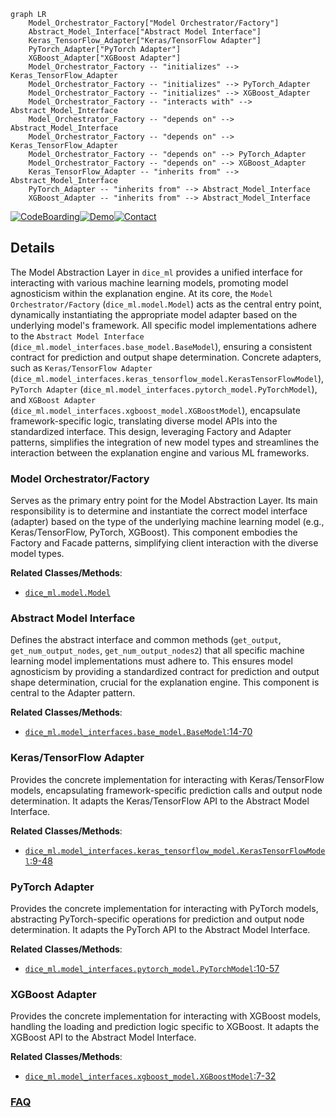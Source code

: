 ```mermaid
graph LR
    Model_Orchestrator_Factory["Model Orchestrator/Factory"]
    Abstract_Model_Interface["Abstract Model Interface"]
    Keras_TensorFlow_Adapter["Keras/TensorFlow Adapter"]
    PyTorch_Adapter["PyTorch Adapter"]
    XGBoost_Adapter["XGBoost Adapter"]
    Model_Orchestrator_Factory -- "initializes" --> Keras_TensorFlow_Adapter
    Model_Orchestrator_Factory -- "initializes" --> PyTorch_Adapter
    Model_Orchestrator_Factory -- "initializes" --> XGBoost_Adapter
    Model_Orchestrator_Factory -- "interacts with" --> Abstract_Model_Interface
    Model_Orchestrator_Factory -- "depends on" --> Abstract_Model_Interface
    Model_Orchestrator_Factory -- "depends on" --> Keras_TensorFlow_Adapter
    Model_Orchestrator_Factory -- "depends on" --> PyTorch_Adapter
    Model_Orchestrator_Factory -- "depends on" --> XGBoost_Adapter
    Keras_TensorFlow_Adapter -- "inherits from" --> Abstract_Model_Interface
    PyTorch_Adapter -- "inherits from" --> Abstract_Model_Interface
    XGBoost_Adapter -- "inherits from" --> Abstract_Model_Interface
```

[![CodeBoarding](https://img.shields.io/badge/Generated%20by-CodeBoarding-9cf?style=flat-square)](https://github.com/CodeBoarding/GeneratedOnBoardings)[![Demo](https://img.shields.io/badge/Try%20our-Demo-blue?style=flat-square)](https://www.codeboarding.org/demo)[![Contact](https://img.shields.io/badge/Contact%20us%20-%20contact@codeboarding.org-lightgrey?style=flat-square)](mailto:contact@codeboarding.org)

## Details

The Model Abstraction Layer in `dice_ml` provides a unified interface for interacting with various machine learning models, promoting model agnosticism within the explanation engine. At its core, the `Model Orchestrator/Factory` (`dice_ml.model.Model`) acts as the central entry point, dynamically instantiating the appropriate model adapter based on the underlying model's framework. All specific model implementations adhere to the `Abstract Model Interface` (`dice_ml.model_interfaces.base_model.BaseModel`), ensuring a consistent contract for prediction and output shape determination. Concrete adapters, such as `Keras/TensorFlow Adapter` (`dice_ml.model_interfaces.keras_tensorflow_model.KerasTensorFlowModel`), `PyTorch Adapter` (`dice_ml.model_interfaces.pytorch_model.PyTorchModel`), and `XGBoost Adapter` (`dice_ml.model_interfaces.xgboost_model.XGBoostModel`), encapsulate framework-specific logic, translating diverse model APIs into the standardized interface. This design, leveraging Factory and Adapter patterns, simplifies the integration of new model types and streamlines the interaction between the explanation engine and various ML frameworks.

### Model Orchestrator/Factory
Serves as the primary entry point for the Model Abstraction Layer. Its main responsibility is to determine and instantiate the correct model interface (adapter) based on the type of the underlying machine learning model (e.g., Keras/TensorFlow, PyTorch, XGBoost). This component embodies the Factory and Facade patterns, simplifying client interaction with the diverse model types.


**Related Classes/Methods**:

- <a href="https://github.com/interpretml/DiCE/blob/main/dice_ml/model.py" target="_blank" rel="noopener noreferrer">`dice_ml.model.Model`</a>


### Abstract Model Interface
Defines the abstract interface and common methods (`get_output`, `get_num_output_nodes`, `get_num_output_nodes2`) that all specific machine learning model implementations must adhere to. This ensures model agnosticism by providing a standardized contract for prediction and output shape determination, crucial for the explanation engine. This component is central to the Adapter pattern.


**Related Classes/Methods**:

- <a href="https://github.com/interpretml/DiCE/blob/main/dice_ml/model_interfaces/base_model.py#L14-L70" target="_blank" rel="noopener noreferrer">`dice_ml.model_interfaces.base_model.BaseModel`:14-70</a>


### Keras/TensorFlow Adapter
Provides the concrete implementation for interacting with Keras/TensorFlow models, encapsulating framework-specific prediction calls and output node determination. It adapts the Keras/TensorFlow API to the Abstract Model Interface.


**Related Classes/Methods**:

- <a href="https://github.com/interpretml/DiCE/blob/main/dice_ml/model_interfaces/keras_tensorflow_model.py#L9-L48" target="_blank" rel="noopener noreferrer">`dice_ml.model_interfaces.keras_tensorflow_model.KerasTensorFlowModel`:9-48</a>


### PyTorch Adapter
Provides the concrete implementation for interacting with PyTorch models, abstracting PyTorch-specific operations for prediction and output node determination. It adapts the PyTorch API to the Abstract Model Interface.


**Related Classes/Methods**:

- <a href="https://github.com/interpretml/DiCE/blob/main/dice_ml/model_interfaces/pytorch_model.py#L10-L57" target="_blank" rel="noopener noreferrer">`dice_ml.model_interfaces.pytorch_model.PyTorchModel`:10-57</a>


### XGBoost Adapter
Provides the concrete implementation for interacting with XGBoost models, handling the loading and prediction logic specific to XGBoost. It adapts the XGBoost API to the Abstract Model Interface.


**Related Classes/Methods**:

- <a href="https://github.com/interpretml/DiCE/blob/main/dice_ml/model_interfaces/xgboost_model.py#L7-L32" target="_blank" rel="noopener noreferrer">`dice_ml.model_interfaces.xgboost_model.XGBoostModel`:7-32</a>




### [FAQ](https://github.com/CodeBoarding/GeneratedOnBoardings/tree/main?tab=readme-ov-file#faq)